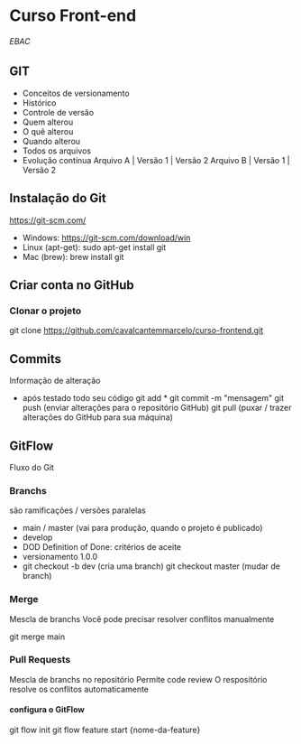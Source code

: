 # Curso Front-end
###### EBAC
## GIT
- Conceitos de versionamento
- Histórico
- Controle de versão
- Quem alterou
- O quê alterou
- Quando alterou
- Todos os arquivos
- Evolução contínua
Arquivo A | Versão 1 | Versão 2 
Arquivo B | Versão 1 | Versão 2
## Instalação do Git
https://git-scm.com/

- Windows: https://git-scm.com/download/win
- Linux (apt-get): sudo apt-get install git
- Mac (brew): brew install git
## Criar conta no GitHub
### Clonar o projeto
git clone https://github.com/cavalcantemmarcelo/curso-frontend.git

## Commits
 Informação de alteração

- após testado todo seu código
git add * git commit -m "mensagem" git push (enviar alterações para o repositório GitHub) git pull (puxar / trazer alterações do GitHub para sua máquina)

## GitFlow
 Fluxo do Git

### Branchs
são ramificações / versões paralelas

- main / master (vai para produção, quando o projeto é publicado)
- develop
- DOD Definition of Done: critérios de aceite
- versionamento 1.0.0
- git checkout -b dev (cria uma branch) git checkout master (mudar de branch)

### Merge
Mescla de branchs Você pode precisar resolver conflitos manualmente

git merge main

### Pull Requests
Mescla de branchs no repositório Permite code review O respositório resolve os conflitos automaticamente

#### configura o GitFlow
git flow init git flow feature start {nome-da-feature}